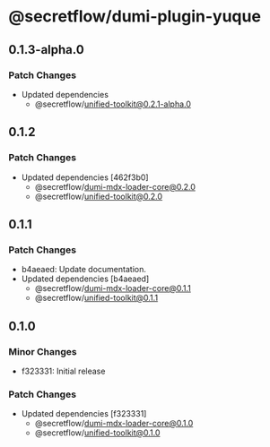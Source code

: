 # @secretflow/dumi-plugin-yuque

## 0.1.3-alpha.0

### Patch Changes

- Updated dependencies
  - @secretflow/unified-toolkit@0.2.1-alpha.0

## 0.1.2

### Patch Changes

- Updated dependencies [462f3b0]
  - @secretflow/dumi-mdx-loader-core@0.2.0
  - @secretflow/unified-toolkit@0.2.0

## 0.1.1

### Patch Changes

- b4aeaed: Update documentation.
- Updated dependencies [b4aeaed]
  - @secretflow/dumi-mdx-loader-core@0.1.1
  - @secretflow/unified-toolkit@0.1.1

## 0.1.0

### Minor Changes

- f323331: Initial release

### Patch Changes

- Updated dependencies [f323331]
  - @secretflow/dumi-mdx-loader-core@0.1.0
  - @secretflow/unified-toolkit@0.1.0
